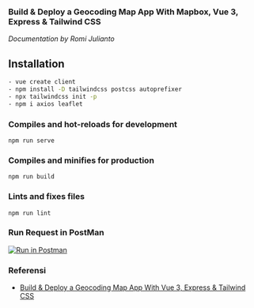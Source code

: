 ### Build & Deploy a Geocoding Map App With Mapbox, Vue 3, Express & Tailwind CSS

_Documentation by Romi Julianto_

## Installation
```bash
- vue create client
- npm install -D tailwindcss postcss autoprefixer
- npx tailwindcss init -p
- npm i axios leaflet
```

### Compiles and hot-reloads for development
```
npm run serve
```

### Compiles and minifies for production
```
npm run build
```

### Lints and fixes files
```
npm run lint
```



### Run Request in PostMan
[![Run in Postman](https://run.pstmn.io/button.svg)]()
### Referensi
- [Build & Deploy a Geocoding Map App With Vue 3, Express & Tailwind CSS](https://www.youtube.com/watch?v=vfqjz-JnfXc)

